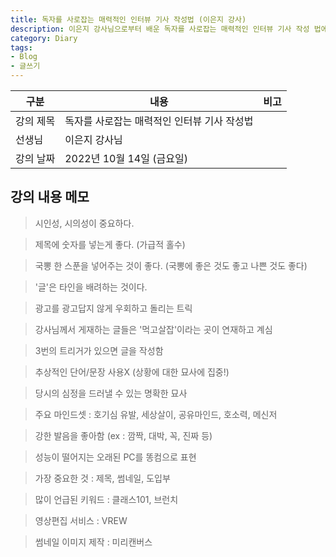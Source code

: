 ```yaml
---
title: 독자를 사로잡는 매력적인 인터뷰 기사 작성법 (이은지 강사)
description: 이은지 강사님으로부터 배운 독자를 사로잡는 매력적인 인터뷰 기사 작성 법에 대해서 기록합니다.
category: Diary
tags:
- Blog
- 글쓰기
---
```


|구분|내용|비고|
|---|---|---|
|강의 제목|독자를 사로잡는 매력적인 인터뷰 기사 작성법|   |
|선생님|이은지 강사님|   |
|강의 날짜|2022년 10월 14일 (금요일)|   |


강의 내용 메모
---


> 시인성, 시의성이 중요하다.


> 제목에 숫자를 넣는게 좋다. (가급적 홀수)


> 국뽕 한 스푼을 넣어주는 것이 좋다. (국뽕에 좋은 것도 좋고 나쁜 것도 좋다)


> '글'은 타인을 배려하는 것이다.


> 광고를 광고답지 않게 우회하고 돌리는 트릭


> 강사님께서 게재하는 글들은 '먹고살잡'이라는 곳이 연재하고 계심


> 3번의 트리거가 있으면 글을 작성함


> 추상적인 단어/문장 사용X (상황에 대한 묘사에 집중!)


> 당시의 심정을 드러낼 수 있는 명확한 묘사


> 주요 마인드셋 : 호기심 유발, 세상살이, 공유마인드, 호소력, 메신저


> 강한 발음을 좋아함 (ex : 깜짝, 대박, 꼭, 진짜 등)


> 성능이 떨어지는 오래된 PC를 똥컴으로 표현


> 가장 중요한 것 : 제목, 썸네일, 도입부


> 많이 언급된 키워드 : 클래스101, 브런치


> 영상편집 서비스 : VREW


> 썸네일 이미지 제작 : 미리캔버스



